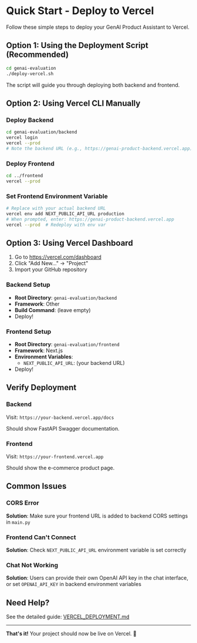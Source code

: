 # Quick Start - Deploy to Vercel

Follow these simple steps to deploy your GenAI Product Assistant to Vercel.

## Option 1: Using the Deployment Script (Recommended)

```bash
cd genai-evaluation
./deploy-vercel.sh
```

The script will guide you through deploying both backend and frontend.

## Option 2: Using Vercel CLI Manually

### Deploy Backend
```bash
cd genai-evaluation/backend
vercel login
vercel --prod
# Note the backend URL (e.g., https://genai-product-backend.vercel.app)
```

### Deploy Frontend
```bash
cd ../frontend
vercel --prod
```

### Set Frontend Environment Variable
```bash
# Replace with your actual backend URL
vercel env add NEXT_PUBLIC_API_URL production
# When prompted, enter: https://genai-product-backend.vercel.app
vercel --prod  # Redeploy with env var
```

## Option 3: Using Vercel Dashboard

1. Go to https://vercel.com/dashboard
2. Click "Add New..." → "Project"
3. Import your GitHub repository

### Backend Setup
- **Root Directory**: `genai-evaluation/backend`
- **Framework**: Other
- **Build Command**: (leave empty)
- Deploy!

### Frontend Setup
- **Root Directory**: `genai-evaluation/frontend`
- **Framework**: Next.js
- **Environment Variables**:
  - `NEXT_PUBLIC_API_URL`: (your backend URL)
- Deploy!

## Verify Deployment

### Backend
Visit: `https://your-backend.vercel.app/docs`

Should show FastAPI Swagger documentation.

### Frontend
Visit: `https://your-frontend.vercel.app`

Should show the e-commerce product page.

## Common Issues

### CORS Error
**Solution**: Make sure your frontend URL is added to backend CORS settings in `main.py`

### Frontend Can't Connect
**Solution**: Check `NEXT_PUBLIC_API_URL` environment variable is set correctly

### Chat Not Working
**Solution**: Users can provide their own OpenAI API key in the chat interface, or set `OPENAI_API_KEY` in backend environment variables

## Need Help?

See the detailed guide: [VERCEL_DEPLOYMENT.md](./VERCEL_DEPLOYMENT.md)

---

**That's it!** Your project should now be live on Vercel. 🎉

